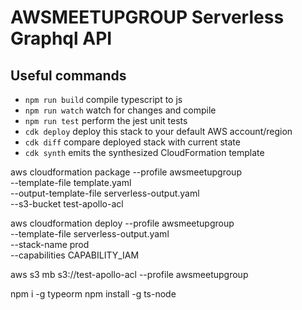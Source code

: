 # AWSMEETUPGROUP Serverless Graphql API

## Useful commands

- `npm run build` compile typescript to js
- `npm run watch` watch for changes and compile
- `npm run test` perform the jest unit tests
- `cdk deploy` deploy this stack to your default AWS account/region
- `cdk diff` compare deployed stack with current state
- `cdk synth` emits the synthesized CloudFormation template

aws cloudformation package --profile awsmeetupgroup \
 --template-file template.yaml \
 --output-template-file serverless-output.yaml \
 --s3-bucket test-apollo-acl

aws cloudformation deploy --profile awsmeetupgroup \
 --template-file serverless-output.yaml \
 --stack-name prod \
 --capabilities CAPABILITY_IAM

aws s3 mb s3://test-apollo-acl --profile awsmeetupgroup

npm i -g typeorm
npm install -g ts-node

